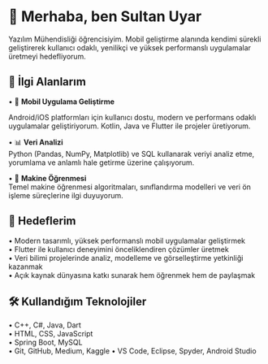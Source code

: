 # 👋 Merhaba, ben Sultan Uyar

Yazılım Mühendisliği öğrencisiyim. Mobil geliştirme alanında kendimi sürekli geliştirerek kullanıcı odaklı, yenilikçi ve yüksek performanslı uygulamalar üretmeyi hedefliyorum.

## 🎯 İlgi Alanlarım

• 📱 **Mobil Uygulama Geliştirme**

Android/iOS platformları için kullanıcı dostu, modern ve performans odaklı uygulamalar geliştiriyorum. Kotlin, Java ve Flutter ile projeler üretiyorum.

• 📊 **Veri Analizi**  
Python (Pandas, NumPy, Matplotlib) ve SQL kullanarak veriyi analiz etme, yorumlama ve anlamlı hale getirme üzerine çalışıyorum.

• 🧠 **Makine Öğrenmesi**  
Temel makine öğrenmesi algoritmaları, sınıflandırma modelleri ve veri ön işleme süreçlerine ilgi duyuyorum.

## 🚀 Hedeflerim

• Modern tasarımlı, yüksek performanslı mobil uygulamalar geliştirmek  
• Flutter ile kullanıcı deneyimini önceliklendiren çözümler üretmek   
• Veri bilimi projelerinde analiz, modelleme ve görselleştirme yetkinliği kazanmak  
• Açık kaynak dünyasına katkı sunarak hem öğrenmek hem de paylaşmak

## 🛠️ Kullandığım Teknolojiler

• C++, C#, Java, Dart  
• HTML, CSS, JavaScript  
• Spring Boot, MySQL  
• Git, GitHub, Medium, Kaggle 
• VS Code, Eclipse, Spyder, Android Studio  





